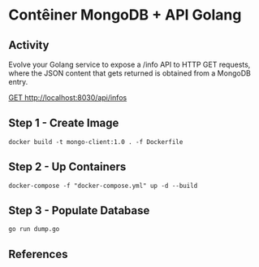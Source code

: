 # Contêiner MongoDB + API Golang

## Activity

Evolve your Golang service to expose a /info API to HTTP GET requests, where the JSON content that gets returned is obtained from a MongoDB entry.

[GET http://localhost:8030/api/infos](http://localhost:8030/api/infos)

## Step 1 - Create Image

```shell
docker build -t mongo-client:1.0 . -f Dockerfile
```

## Step 2 - Up Containers

```shell
docker-compose -f "docker-compose.yml" up -d --build
```

## Step 3 - Populate Database

```shell
go run dump.go
```

## References
